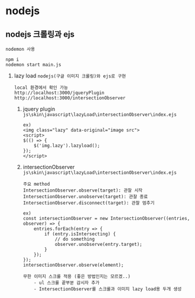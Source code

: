 # nodejs
## nodejs 크롤링과 ejs 

```
nodemon 사용

npm i
nodemon start main.js
```
1. lazy load `nodejs(구글 이미지 크롤링)와 ejs로 구현`
	```
	local 환경에서 확인 가능
	http://localhost:3000/jqueryPlugin
	http://localhost:3000/intersectionObserver
	```
	1. jquery plugin `js\skin\javascript\lazyLoad\intersectionObserver\index.ejs`
		```
		ex)
		<img class="lazy" data-original="image src">
		<script>
		$(() => {
			$('img.lazy').lazyload();
		});
		</script>
		```
	2. intersectionObserver `js\skin\javascript\lazyLoad\intersectionObserver\index.ejs`
		```
		주요 method
		IntersectionObserver.observe(target): 관찰 시작
		IntersectionObserver.unobserve(target): 관찰 종료
		IntersectionObserver.disconnect(target): 관찰 멈추기

		ex)
		const intersectionObserver = new IntersectionObserver((entries, observer) => {
			entries.forEach(entry => {
				if (entry.isIntersecting) {
					// do something
					observer.unobserve(entry.target);
				}
			});
		});
		intersectionObserver.observe(element);
		```
		```
		무한 이미지 스크롤 적용 (좋은 방법인지는 모르겠..)
			- ul 스크롤 끝부분 감시자 추가 
			- IntersectionObserver를 스크롤과 이미지 lazy load용 두개 생성
			
		```
